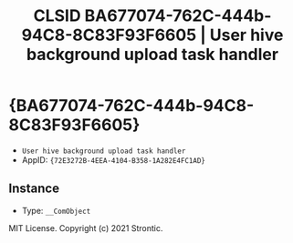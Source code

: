 ﻿---
title: "CLSID BA677074-762C-444b-94C8-8C83F93F6605 | User hive background upload task handler"
excerpt: What is COM-Object CLSID BA677074-762C-444b-94C8-8C83F93F6605?
---

# {BA677074-762C-444b-94C8-8C83F93F6605}

* `User hive background upload task handler`
* AppID: `{72E3272B-4EEA-4104-B358-1A282E4FC1AD}`

## Instance

* Type: `__ComObject`

MIT License. Copyright (c) 2021 Strontic.


